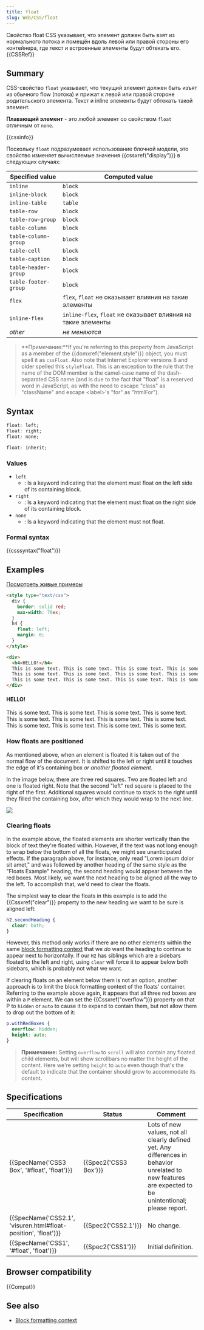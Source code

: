 ```yaml
---
title: float
slug: Web/CSS/float
---
```


Свойство float CSS указывает, что элемент должен быть взят из нормального потока и помещён вдоль левой или правой стороны его контейнера, где текст и встроенные элементы будут обтекать его.{{CSSRef}}

## Summary

CSS-свойство `float` указывает, что текущий элемент должен быть изъят из обычного flow (потока) и прижат к левой или правой стороне родительского элемента. Текст и inline элементы будут обтекать такой элемент.

**Плавающий элемент** - это любой элемент со свойством `float` отличным от `none`.

{{cssinfo}}

Поскольку `float` подразумевает использование блочной модели, это свойство изменяет вычисляемые значения {{cssxref("display")}} в следующих случаях:

| Specified value      | Computed value                                                |
| -------------------- | ------------------------------------------------------------- |
| `inline`             | `block`                                                       |
| `inline-block`       | `block`                                                       |
| `inline-table`       | `table`                                                       |
| `table-row`          | `block`                                                       |
| `table-row-group`    | `block`                                                       |
| `table-column`       | `block`                                                       |
| `table-column-group` | `block`                                                       |
| `table-cell`         | `block`                                                       |
| `table-caption`      | `block`                                                       |
| `table-header-group` | `block`                                                       |
| `table-footer-group` | `block`                                                       |
| `flex`               | `flex`, `float` не оказывает влияния на такие элементы        |
| `inline-flex`        | `inline-flex`, `float` не оказывает влияния на такие элементы |
| _other_              | _не меняются_                                                 |

> **Примечание:**If you're referring to this property from JavaScript as a member of the {{domxref("element.style")}} object, you must spell it as `cssFloat`. Also note that Internet Explorer versions 8 and older spelled this `styleFloat`. This is an exception to the rule that the name of the DOM member is the camel-case name of the dash-separated CSS name (and is due to the fact that "float" is a reserved word in JavaScript, as with the need to escape "class" as "className" and escape \<label>'s "for" as "htmlFor").

## Syntax

```css
float: left;
float: right;
float: none;

float: inherit;
```

### Values

- `left`
  - : Is a keyword indicating that the element must float on the left side of its containing block.
- `right`
  - : Is a keyword indicating that the element must float on the right side of its containing block.
- `none`
  - : Is a keyword indicating that the element must not float.

### Formal syntax

{{csssyntax("float")}}

## Examples

[Посмотреть живые примеры](/samples/cssref/float.html)

```html
<style type="text/css">
  div {
    border: solid red;
    max-width: 70ex;
  }
  h4 {
    float: left;
    margin: 0;
  }
</style>

<div>
  <h4>HELLO!</h4>
  This is some text. This is some text. This is some text. This is some text.
  This is some text. This is some text. This is some text. This is some text.
  This is some text. This is some text. This is some text. This is some text.
</div>
```

#### HELLO!

This is some text. This is some text. This is some text. This is some text. This is some text. This is some text. This is some text. This is some text. This is some text. This is some text. This is some text. This is some text.

### How floats are positioned

As mentioned above, when an element is floated it is taken out of the normal flow of the document. It is shifted to the left or right until it touches the edge of it's containing box _or another floated element_.

In the image below, there are three red squares. Two are floated left and one is floated right. Note that the second "left" red square is placed to the right of the first. Additional squares would continue to stack to the right until they filled the containing box, after which they would wrap to the next line.

![](/@api/deki/files/4927/=floats.png)

### Clearing floats

In the example above, the floated elements are shorter vertically than the block of text they're floated within. However, if the text was not long enough to wrap below the bottom of all the floats, we might see unanticipated effects. If the paragraph above, for instance, only read "Lorem ipsum dolor sit amet," and was followed by another heading of the same style as the "Floats Example" heading, the second heading would appear between the red boxes. Most likely, we want the next heading to be aligned all the way to the left. To accomplish that, we'd need to clear the floats.

The simplest way to clear the floats in this example is to add the {{Cssxref("clear")}} property to the new heading we want to be sure is aligned left:

```css
h2.secondHeading {
  clear: both;
}
```

However, this method only works if there are no other elements within the same [block formatting context](/ru/docs/Web/CSS/block_formatting_context) that we _do_ want the heading to continue to appear next to horizontally. If our `H2` has siblings which are a sidebars floated to the left and right, using `clear` will force it to appear below both sidebars, which is probably not what we want.

If clearing floats on an element below them is not an option, another approach is to limit the block formatting context of the floats' container. Referring to the example above again, it appears that all three red boxes are within a `P` element. We can set the {{Cssxref("overflow")}} property on that P to `hidden` or `auto` to cause it to expand to contain them, but not allow them to drop out the bottom of it:

```css
p.withRedBoxes {
  overflow: hidden;
  height: auto;
}
```

> **Примечание:** Setting `overflow` to `scroll` will also contain any floated child elements, but will show scrollbars no matter the height of the content. Here we're setting `height` to `auto` even though that's the default to indicate that the container should grow to accommodate its content.

## Specifications

| Specification                                                  | Status                | Comment                                                                                                                                                 |
| -------------------------------------------------------------- | --------------------- | ------------------------------------------------------------------------------------------------------------------------------------------------------- |
| {{SpecName('CSS3 Box', '#float', 'float')}}                    | {{Spec2('CSS3 Box')}} | Lots of new values, not all clearly defined yet. Any differences in behavior unrelated to new features are expected to be unintentional; please report. |
| {{SpecName('CSS2.1', 'visuren.html#float-position', 'float')}} | {{Spec2('CSS2.1')}}   | No change.                                                                                                                                              |
| {{SpecName('CSS1', '#float', 'float')}}                        | {{Spec2('CSS1')}}     | Initial definition.                                                                                                                                     |

## Browser compatibility

{{Compat}}

## See also

- [Block formatting context](/ru/docs/Web/CSS/block_formatting_context)
